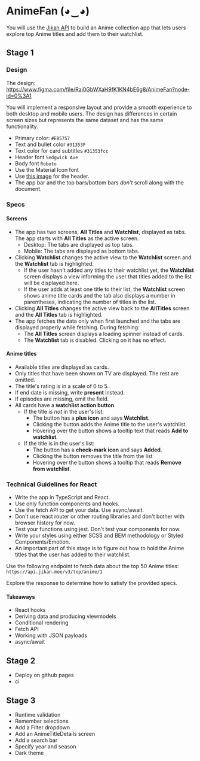 # AnimeFan (◕‿◕)

You will use the [Jikan API](https://jikan.moe/) to build an Anime collection app that lets users explore top Anime titles and add them to their watchlist.

## Stage 1

### Design

The design: <https://www.figma.com/file/Rai0GbWXaH9fK1KN4bE6g8/AnimeFan?node-id=0%3A1>

You will implement a responsive layout and provide a smooth experience to both desktop and mobile users. The design has differences in certain screen sizes but represents the same dataset and has the same functionality.

- Primary color: `#EB5757`
- Text and bullet color `#31353F`
- Text color for card subtitles `#31353fcc`
- Header font `Sedgwick Ave` 
- Body font `Roboto`
- Use the Material Icon font
- Use [this image](https://www.pngix.com/pngfile/big/236-2366727_one-piece-png-wanted-monkey-d-luffy-transparent.png) for the header.
- The app bar and the top bars/bottom bars _don't_ scroll along with the document.

### Specs

#### Screens

- The app has two screens, **All Titles** and **Watchlist**, displayed as tabs. The app starts with **All Titles** as the active screen.
  - Desktop: The tabs are displayed as top tabs.
  - Mobile: The tabs are displayed as bottom tabs.
- Clicking **Watchlist** changes the active view to the **Watchlist** screen and the **Watchlist** tab is highlighted.
  - If the user hasn't added any titles to their watchlist yet, the **Watchlist** screen displays a view informing the user that titles added to the list will be displayed here.
  - If the user adds at least one title to their list, the **Watchlist** screen shows anime title cards and the tab also displays a number in parentheses, indicating the number of titles in the list.
- Clicking **All Titles** changes the active view back to the **AllTitles** screen and the **All Titles** tab is highlighted.
- The app fetches the data only when first launched and the tabs are displayed properly while fetching. During fetching:
  - The **All Titles** screen displays a loading spinner instead of cards.
  - The **Watchlist** tab is disabled. Clicking on it has no effect.

#### Anime titles

- Available titles are displayed as cards.
- Only titles that have been shown on TV are displayed. The rest are omitted.
- The title's rating is in a scale of 0 to 5.
- If end date is missing, write **present** instead.
- If episodes are missing, omit the field.
- All cards have a **watchlist action button**.
  - If the title _is not_ in the user's list:
    - The button has a **plus icon** and says **Watchlist**.
    - Clicking the button adds the Anime title to the user's watchlist.
    - Hovering over the button shows a tooltip text that reads **Add to watchlist**.
  - If the title is in the user's list:
    - The button has a **check-mark icon** and says **Added**.
    - Clicking the button removes the title from the list
    - Hovering over the button shows a tooltip that reads **Remove from watchlist**.

### Technical Guidelines for React

- Write the app in TypeScript and React.
- Use only function components and hooks.
- Use the fetch API to get your data. Use async/await.
- Don't use react router or other routing libraries and don't bother with browser history for now.
- Test your functions using jest. Don't test your components for now.
- Write your styles using either SCSS and BEM methodology or Styled Components/Emotion.
- An important part of this stage is to figure out how to hold the Anime titles that the user has added to their watchlist.

Use the following endpoint to fetch data about the top 50 Anime titles: `https://api.jikan.moe/v3/top/anime/1`

Explore the response to determine how to satisfy the provided specs.

#### Takeaways

- React hooks
- Deriving data and producing viewmodels
- Conditional rendering
- Fetch API
- Working with JSON payloads
- async/await

## Stage 2

- Deploy on github pages
- ci

## Stage 3

- Runtime validation
- Remember selections
- Add a Filter dropdown
- Add an AnimeTitleDetails screen
- Add a search bar
- Specify year and season
- Dark theme
